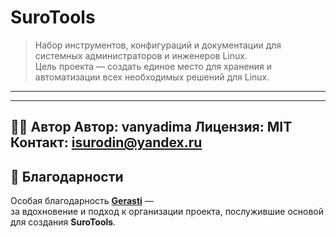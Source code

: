 # SuroTools
> Набор инструментов, конфигураций и документации для системных администраторов и инженеров Linux.  
> Цель проекта — создать единое место для хранения и автоматизации всех необходимых решений для Linux.

---

---
🧑‍💻 Автор
Автор: vanyadima
Лицензия: MIT
Контакт: isurodin@yandex.ru
---
## 💬 Благодарности

Особая благодарность **[Gerasti](https://github.com/Gerasti)** —  
за вдохновение и подход к организации проекта, послужившие основой для создания **SuroTools**.
